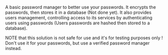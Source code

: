 A basic password manager to better use your passwords.
It encrypts the passwords, then stores it in a database (Not done yet).
It also provides users management, controlling access to its services by authenticating users using passwords (Users passwords are hashed then stored to a database).

NOTE that this solution is not safe for use and it's for testing purposes only ! Don't use it for your passwords, but use a verified password manager instead.
